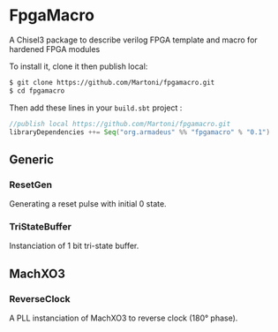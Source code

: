 # FpgaMacro
A Chisel3 package to describe verilog FPGA template and macro for hardened FPGA modules

To install it, clone it then publish local:
```bash
$ git clone https://github.com/Martoni/fpgamacro.git
$ cd fpgamacro
```
Then add these lines in your `build.sbt` project :
```scala
//publish local https://github.com/Martoni/fpgamacro.git
libraryDependencies ++= Seq("org.armadeus" %% "fpgamacro" % "0.1")
```

## Generic

### ResetGen

Generating a reset pulse with initial 0 state.

### TriStateBuffer

Instanciation of 1 bit tri-state buffer.

## MachXO3

### ReverseClock

A PLL instanciation of MachXO3 to reverse clock (180° phase).
